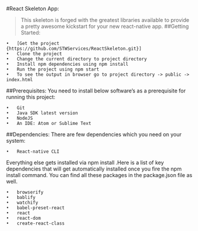 #React Skeleton App:
>This skeleton is forged with the greatest libraries available to provide a pretty awesome kickstart for your new react-native app.
##Getting Started:
```
•	[Get the project {https://github.com/STWServices/ReactSkeleton.git}]
•	Clone the project 
•	Change the current directory to project directory
•	Install npm dependencies using npm install
•	Run the project using npm start
•	To see the output in browser go to project directory -> public -> index.html
```
##Prerequisites:
You need to install below software’s as a prerequisite for running this project:
```
•	Git
•	Java SDK latest version
•	NodeJS
•	An IDE: Atom or Sublime Text
```
##Dependencies: 
There are few dependencies which you need on your system:
```
•	React-native CLI
```
Everything else gets installed via npm install .Here is a list of key dependencies that will get automatically installed once you fire the npm install command. You can find all these packages in the package.json file as well.
```
•	browserify
•	bablify
•	watchify
•	babel-preset-react
•	react
•	react-dom
•	create-react-class
```

